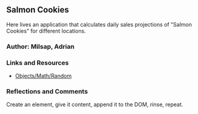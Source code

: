 ## Salmon Cookies

Here lives an application that calculates daily sales projections of "Salmon Cookies" for different locations.


### Author: Milsap, Adrian

### Links and Resources

* [Objects/Math/Random](https://developer.mozilla.org/en-US/docs/Web/JavaScript/Reference/Global_Objects/Math/random (Also in ReadMe))


### Reflections and Comments

<!-- option+shift + any character does some cool stuff when typing :) -->

Create an element, give it content, append it to the DOM, rinse, repeat.
